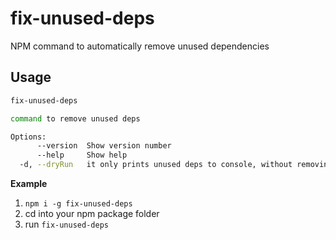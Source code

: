 # fix-unused-deps
NPM command to automatically remove unused dependencies

## Usage

```bash
fix-unused-deps

command to remove unused deps

Options:
      --version  Show version number                                   [boolean]
      --help     Show help                                             [boolean]
  -d, --dryRun   it only prints unused deps to console, without removing them
```

**Example**

1. `npm i -g fix-unused-deps`
2. cd into your npm package folder
3. run `fix-unused-deps`
